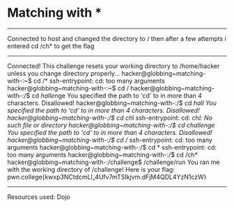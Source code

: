 # Matching with *
***
Connected to host and changed the directory to / then after a few attempts i entered cd /ch* to get the flag
***
Connected!
This challenge resets your working directory to /home/hacker unless you change
directory properly...
hacker@globbing~matching-with-:~$ cd /*
ssh-entrypoint: cd: too many arguments
hacker@globbing~matching-with-:~$ cd /
hacker@globbing~matching-with-:/$ cd *halle*nge
You specified the path to 'cd' to in more than 4 characters. Disallowed!
hacker@globbing~matching-with-:/$ cd *hall
You specified the path to 'cd' to in more than 4 characters. Disallowed!
hacker@globbing~matching-with-:/$ cd ch*l
ssh-entrypoint: cd: ch*l: No such file or directory
hacker@globbing~matching-with-:/$ cd challenge
You specified the path to 'cd' to in more than 4 characters. Disallowed!
hacker@globbing~matching-with-:/$ cd /*
ssh-entrypoint: cd: too many arguments
hacker@globbing~matching-with-:/$ cd *
ssh-entrypoint: cd: too many arguments
hacker@globbing~matching-with-:/$ cd /ch*
hacker@globbing~matching-with-:/challenge$ /challenge/run
You ran me with the working directory of /challenge! Here is your flag:
pwn.college{kwxp3NCtdcmLl_4Ufv7mTSIkjvm.dFjM4QDL4YzN1czW}
***
Resources used:
Dojo
